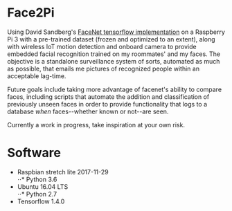 # Face2Pi
Using David Sandberg's [FaceNet tensorflow implementation](https://github.com/davidsandberg/facenet) on a Raspberry Pi 3 with a pre-trained dataset (frozen and optimized to an extent), along with wireless IoT motion detection and onboard camera to provide embedded facial recognition trained on my roommates' and my faces. The objective is a standalone surveillance system of sorts, automated as much as possible, that emails me pictures of recognized people within an acceptable lag-time.           

Future goals include taking more advantage of facenet's ability to compare faces, including scripts that automate the addition and classification of previously unseen faces in order to provide functionality that logs to a database *when* faces--whether known or not--are seen.

Currently a work in progress, take inspiration at your own risk.

# Software
- Raspbian stretch lite 2017-11-29             
⋅⋅* Python 3.6                
- Ubuntu 16.04 LTS                  
⋅⋅* Python 2.7                   
- Tensorflow 1.4.0                    
